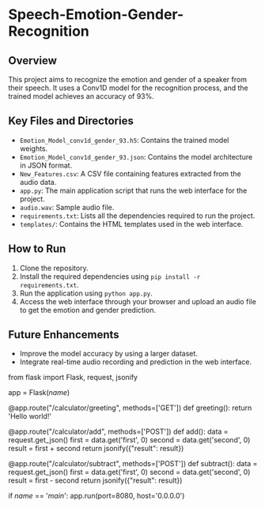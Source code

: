 # Speech-Emotion-Gender-Recognition

## Overview
This project aims to recognize the emotion and gender of a speaker from their speech. It uses a Conv1D model for the recognition process, and the trained model achieves an accuracy of 93%.

## Key Files and Directories
- `Emotion_Model_conv1d_gender_93.h5`: Contains the trained model weights.
- `Emotion_Model_conv1d_gender_93.json`: Contains the model architecture in JSON format.
- `New_Features.csv`: A CSV file containing features extracted from the audio data.
- `app.py`: The main application script that runs the web interface for the project.
- `audio.wav`: Sample audio file.
- `requirements.txt`: Lists all the dependencies required to run the project.
- `templates/`: Contains the HTML templates used in the web interface.

## How to Run
1. Clone the repository.
2. Install the required dependencies using `pip install -r requirements.txt`.
3. Run the application using `python app.py`.
4. Access the web interface through your browser and upload an audio file to get the emotion and gender prediction.

## Future Enhancements
- Improve the model accuracy by using a larger dataset.
- Integrate real-time audio recording and prediction in the web interface.

from flask import Flask, request, jsonify

app = Flask(_name_)

@app.route("/calculator/greeting", methods=['GET'])
def greeting():
    return 'Hello world!'

@app.route("/calculator/add", methods=['POST'])
def add():
    data = request.get_json()
    first = data.get('first', 0)
    second = data.get('second', 0)
    result = first + second
    return jsonify({"result": result})

@app.route("/calculator/subtract", methods=['POST'])
def subtract():
    data = request.get_json()
    first = data.get('first', 0)
    second = data.get('second', 0)
    result = first - second
    return jsonify({"result": result})

if _name_ == '_main_':
    app.run(port=8080, host='0.0.0.0')
